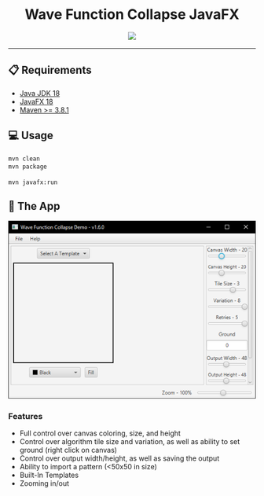 <h1 align="center">Wave Function Collapse JavaFX</h1>
<p align="center">
<img src="https://img.shields.io/badge/language-java-orange?style=flat-square">
</p>

<hr>

## 📋 Requirements
- [Java JDK 18](https://jdk.java.net/18/)
- [JavaFX 18](https://gluonhq.com/products/javafx/)
- [Maven >= 3.8.1](https://maven.apache.org/download.cgi)

## 💻 Usage
```shell
mvn clean
mvn package

mvn javafx:run
```

## 📱 The App
<img src="images/app_preview.png"/>

### Features
- Full control over canvas coloring, size, and height
- Control over algorithm tile size and variation, as well as ability to set ground (right click on canvas)
- Control over output width/height, as well as saving the output
- Ability to import a pattern (<50x50 in size)
- Built-In Templates
- Zooming in/out